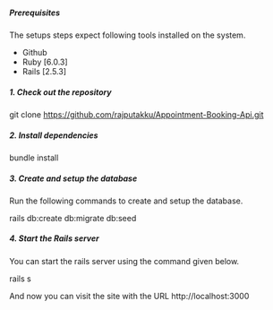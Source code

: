 ##### Prerequisites

The setups steps expect following tools installed on the system.

- Github
- Ruby [6.0.3]
- Rails [2.5.3]

##### 1. Check out the repository

git clone https://github.com/rajputakku/Appointment-Booking-Api.git

##### 2. Install dependencies

bundle install

##### 3. Create and setup the database

Run the following commands to create and setup the database.

rails db:create db:migrate db:seed

##### 4. Start the Rails server

You can start the rails server using the command given below.

rails s

And now you can visit the site with the URL http://localhost:3000